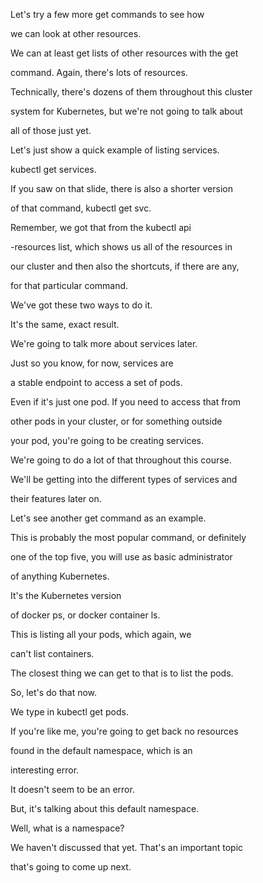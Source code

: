 Let's try a few more get commands to see how

we can look at other resources.

We can at least get lists of other resources with the get

command. Again, there's lots of resources.

Technically, there's dozens of them throughout this cluster

system for Kubernetes, but we're not going to talk about

all of those just yet.

Let's just show a quick example of listing services.

kubectl get services.

If you saw on that slide, there is also a shorter version

of that command, kubectl get svc.

Remember, we got that from the kubectl api

-resources list, which shows us all of the resources in

our cluster and then also the shortcuts, if there are any,

for that particular command.

We've got these two ways to do it.

It's the same, exact result.

We're going to talk more about services later.

Just so you know, for now, services are

a stable endpoint to access a set of pods.

Even if it's just one pod. If you need to access that from

other pods in your cluster, or for something outside

your pod, you're going to be creating services.

We're going to do a lot of that throughout this course.

We'll be getting into the different types of services and

their features later on.

Let's see another get command as an example.

This is probably the most popular command, or definitely

one of the top five, you will use as basic administrator

of anything Kubernetes.

It's the Kubernetes version

of docker ps, or docker container ls.

This is listing all your pods, which again, we

can't list containers.

The closest thing we can get to that is to list the pods.

So, let's do that now.

We type in kubectl get pods.

If you're like me, you're going to get back no resources

found in the default namespace, which is an

interesting error.

It doesn't seem to be an error.

But, it's talking about this default namespace.

Well, what is a namespace?

We haven't discussed that yet. That's an important topic

that's going to come up next.

